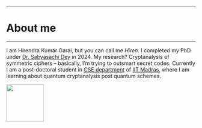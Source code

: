 ------
# About me
------

I am Hirendra Kumar Garai, but you can call me *Hiren*.
I completed my PhD under [Dr. Sabyasachi Dey] in 2024.
My research? Cryptanalysis of symmetric ciphers – basically, I’m trying to outsmart secret codes. 
Currently I am a post-doctoral student in [CSE department] of [IIT Madras], where I am learning about quantum cryptanalysis post quantum schemes.

<img src="https://github.com/hirengarai/images/blob/main/825F4825-2F0B-4419-8C3C-3A3EE1D5D4FF.JPG" width="100" height="auto" />






[IIT Madras]: https://www.iitm.ac.in/ "IIT Madras Homepage"
[CSE department]: https://www.cse.iitm.ac.in/ "CSE Dept. Homepage"
[Dr. Sabyasachi Dey]: https://sites.google.com/view/sabyasachidey?usp=sharing "Dr Dey's homepage"

